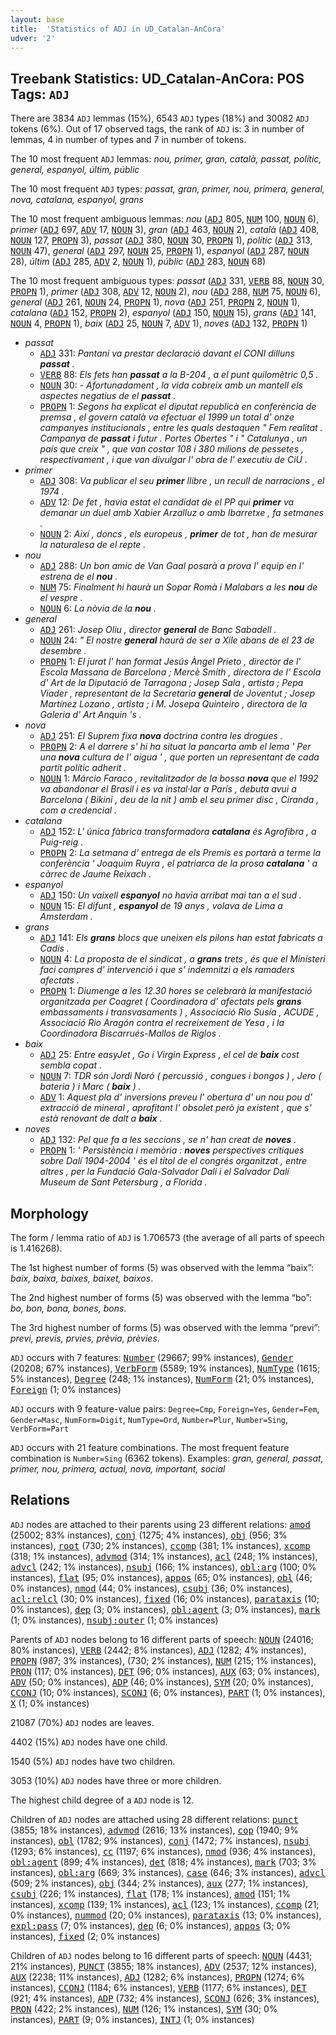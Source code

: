 ```yaml
---
layout: base
title:  'Statistics of ADJ in UD_Catalan-AnCora'
udver: '2'
---
```


## Treebank Statistics: UD_Catalan-AnCora: POS Tags: `ADJ`

There are 3834 `ADJ` lemmas (15%), 6543 `ADJ` types (18%) and 30082 `ADJ` tokens (6%).
Out of 17 observed tags, the rank of `ADJ` is: 3 in number of lemmas, 4 in number of types and 7 in number of tokens.

The 10 most frequent `ADJ` lemmas: <em>nou, primer, gran, català, passat, polític, general, espanyol, últim, públic</em>

The 10 most frequent `ADJ` types:  <em>passat, gran, primer, nou, primera, general, nova, catalana, espanyol, grans</em>

The 10 most frequent ambiguous lemmas: <em>nou</em> (<tt><a href="ca_ancora-pos-ADJ.html">ADJ</a></tt> 805, <tt><a href="ca_ancora-pos-NUM.html">NUM</a></tt> 100, <tt><a href="ca_ancora-pos-NOUN.html">NOUN</a></tt> 6), <em>primer</em> (<tt><a href="ca_ancora-pos-ADJ.html">ADJ</a></tt> 697, <tt><a href="ca_ancora-pos-ADV.html">ADV</a></tt> 17, <tt><a href="ca_ancora-pos-NOUN.html">NOUN</a></tt> 3), <em>gran</em> (<tt><a href="ca_ancora-pos-ADJ.html">ADJ</a></tt> 463, <tt><a href="ca_ancora-pos-NOUN.html">NOUN</a></tt> 2), <em>català</em> (<tt><a href="ca_ancora-pos-ADJ.html">ADJ</a></tt> 408, <tt><a href="ca_ancora-pos-NOUN.html">NOUN</a></tt> 127, <tt><a href="ca_ancora-pos-PROPN.html">PROPN</a></tt> 3), <em>passat</em> (<tt><a href="ca_ancora-pos-ADJ.html">ADJ</a></tt> 380, <tt><a href="ca_ancora-pos-NOUN.html">NOUN</a></tt> 30, <tt><a href="ca_ancora-pos-PROPN.html">PROPN</a></tt> 1), <em>polític</em> (<tt><a href="ca_ancora-pos-ADJ.html">ADJ</a></tt> 313, <tt><a href="ca_ancora-pos-NOUN.html">NOUN</a></tt> 47), <em>general</em> (<tt><a href="ca_ancora-pos-ADJ.html">ADJ</a></tt> 297, <tt><a href="ca_ancora-pos-NOUN.html">NOUN</a></tt> 25, <tt><a href="ca_ancora-pos-PROPN.html">PROPN</a></tt> 1), <em>espanyol</em> (<tt><a href="ca_ancora-pos-ADJ.html">ADJ</a></tt> 287, <tt><a href="ca_ancora-pos-NOUN.html">NOUN</a></tt> 28), <em>últim</em> (<tt><a href="ca_ancora-pos-ADJ.html">ADJ</a></tt> 285, <tt><a href="ca_ancora-pos-ADV.html">ADV</a></tt> 2, <tt><a href="ca_ancora-pos-NOUN.html">NOUN</a></tt> 1), <em>públic</em> (<tt><a href="ca_ancora-pos-ADJ.html">ADJ</a></tt> 283, <tt><a href="ca_ancora-pos-NOUN.html">NOUN</a></tt> 68)

The 10 most frequent ambiguous types:  <em>passat</em> (<tt><a href="ca_ancora-pos-ADJ.html">ADJ</a></tt> 331, <tt><a href="ca_ancora-pos-VERB.html">VERB</a></tt> 88, <tt><a href="ca_ancora-pos-NOUN.html">NOUN</a></tt> 30, <tt><a href="ca_ancora-pos-PROPN.html">PROPN</a></tt> 1), <em>primer</em> (<tt><a href="ca_ancora-pos-ADJ.html">ADJ</a></tt> 308, <tt><a href="ca_ancora-pos-ADV.html">ADV</a></tt> 12, <tt><a href="ca_ancora-pos-NOUN.html">NOUN</a></tt> 2), <em>nou</em> (<tt><a href="ca_ancora-pos-ADJ.html">ADJ</a></tt> 288, <tt><a href="ca_ancora-pos-NUM.html">NUM</a></tt> 75, <tt><a href="ca_ancora-pos-NOUN.html">NOUN</a></tt> 6), <em>general</em> (<tt><a href="ca_ancora-pos-ADJ.html">ADJ</a></tt> 261, <tt><a href="ca_ancora-pos-NOUN.html">NOUN</a></tt> 24, <tt><a href="ca_ancora-pos-PROPN.html">PROPN</a></tt> 1), <em>nova</em> (<tt><a href="ca_ancora-pos-ADJ.html">ADJ</a></tt> 251, <tt><a href="ca_ancora-pos-PROPN.html">PROPN</a></tt> 2, <tt><a href="ca_ancora-pos-NOUN.html">NOUN</a></tt> 1), <em>catalana</em> (<tt><a href="ca_ancora-pos-ADJ.html">ADJ</a></tt> 152, <tt><a href="ca_ancora-pos-PROPN.html">PROPN</a></tt> 2), <em>espanyol</em> (<tt><a href="ca_ancora-pos-ADJ.html">ADJ</a></tt> 150, <tt><a href="ca_ancora-pos-NOUN.html">NOUN</a></tt> 15), <em>grans</em> (<tt><a href="ca_ancora-pos-ADJ.html">ADJ</a></tt> 141, <tt><a href="ca_ancora-pos-NOUN.html">NOUN</a></tt> 4, <tt><a href="ca_ancora-pos-PROPN.html">PROPN</a></tt> 1), <em>baix</em> (<tt><a href="ca_ancora-pos-ADJ.html">ADJ</a></tt> 25, <tt><a href="ca_ancora-pos-NOUN.html">NOUN</a></tt> 7, <tt><a href="ca_ancora-pos-ADV.html">ADV</a></tt> 1), <em>noves</em> (<tt><a href="ca_ancora-pos-ADJ.html">ADJ</a></tt> 132, <tt><a href="ca_ancora-pos-PROPN.html">PROPN</a></tt> 1)


* <em>passat</em>
  * <tt><a href="ca_ancora-pos-ADJ.html">ADJ</a></tt> 331: <em>Pantani va prestar declaració davant el CONI dilluns <b>passat</b> .</em>
  * <tt><a href="ca_ancora-pos-VERB.html">VERB</a></tt> 88: <em>Els fets han <b>passat</b> a la B-204 , a el punt quilomètric 0,5 .</em>
  * <tt><a href="ca_ancora-pos-NOUN.html">NOUN</a></tt> 30: <em>- Afortunadament , la vida cobreix amb un mantell els aspectes negatius de el <b>passat</b> .</em>
  * <tt><a href="ca_ancora-pos-PROPN.html">PROPN</a></tt> 1: <em>Segons ha explicat el diputat republicà en conferència de premsa , el govern català va efectuar el 1999 un total d' onze campanyes institucionals , entre les quals destaquen " Fem realitat . Campanya de <b>passat</b> i futur . Portes Obertes " i " Catalunya , un país que creix " , que van costar 108 i 380 milions de pessetes , respectivament , i que van divulgar l' obra de l' executiu de CiU .</em>
* <em>primer</em>
  * <tt><a href="ca_ancora-pos-ADJ.html">ADJ</a></tt> 308: <em>Va publicar el seu <b>primer</b> llibre , un recull de narracions , el 1974 .</em>
  * <tt><a href="ca_ancora-pos-ADV.html">ADV</a></tt> 12: <em>De fet , havia estat el candidat de el PP qui <b>primer</b> va demanar un duel amb Xabier Arzalluz o amb Ibarretxe , fa setmanes .</em>
  * <tt><a href="ca_ancora-pos-NOUN.html">NOUN</a></tt> 2: <em>Així , doncs , els europeus , <b>primer</b> de tot , han de mesurar la naturalesa de el repte .</em>
* <em>nou</em>
  * <tt><a href="ca_ancora-pos-ADJ.html">ADJ</a></tt> 288: <em>Un bon amic de Van Gaal posarà a prova l' equip en l' estrena de el <b>nou</b> .</em>
  * <tt><a href="ca_ancora-pos-NUM.html">NUM</a></tt> 75: <em>Finalment hi haurà un Sopar Romà i Malabars a les <b>nou</b> de el vespre .</em>
  * <tt><a href="ca_ancora-pos-NOUN.html">NOUN</a></tt> 6: <em>La nòvia de la <b>nou</b> .</em>
* <em>general</em>
  * <tt><a href="ca_ancora-pos-ADJ.html">ADJ</a></tt> 261: <em>Josep Oliu , director <b>general</b> de Banc Sabadell .</em>
  * <tt><a href="ca_ancora-pos-NOUN.html">NOUN</a></tt> 24: <em>" El nostre <b>general</b> haurà de ser a Xile abans de el 23 de desembre .</em>
  * <tt><a href="ca_ancora-pos-PROPN.html">PROPN</a></tt> 1: <em>El jurat l' han format Jesús Àngel Prieto , director de l' Escola Massana de Barcelona ; Mercè Smith , directora de l' Escola d' Art de la Diputació de Tarragona ; Josep Sala , artista ; Pepa Viader , representant de la Secretaria <b>general</b> de Joventut ; Josep Martínez Lozano , artista ; i M. Josepa Quinteiro , directora de la Galeria d' Art Anquin 's .</em>
* <em>nova</em>
  * <tt><a href="ca_ancora-pos-ADJ.html">ADJ</a></tt> 251: <em>El Suprem fixa <b>nova</b> doctrina contra les drogues .</em>
  * <tt><a href="ca_ancora-pos-PROPN.html">PROPN</a></tt> 2: <em>A el darrere s' hi ha situat la pancarta amb el lema ' Per una <b>nova</b> cultura de l' aigua ' , que porten un representant de cada partit polític adherit .</em>
  * <tt><a href="ca_ancora-pos-NOUN.html">NOUN</a></tt> 1: <em>Márcio Faraco , revitalitzador de la bossa <b>nova</b> que el 1992 va abandonar el Brasil i es va instal·lar a París , debuta avui a Barcelona ( Bikini , deu de la nit ) amb el seu primer disc , Ciranda , com a credencial .</em>
* <em>catalana</em>
  * <tt><a href="ca_ancora-pos-ADJ.html">ADJ</a></tt> 152: <em>L' única fàbrica transformadora <b>catalana</b> és Agrofibra , a Puig-reig .</em>
  * <tt><a href="ca_ancora-pos-PROPN.html">PROPN</a></tt> 2: <em>La setmana d' entrega de els Premis es portarà a terme la conferència ' Joaquim Ruyra , el patriarca de la prosa <b>catalana</b> ' a càrrec de Jaume Reixach .</em>
* <em>espanyol</em>
  * <tt><a href="ca_ancora-pos-ADJ.html">ADJ</a></tt> 150: <em>Un vaixell <b>espanyol</b> no havia arribat mai tan a el sud .</em>
  * <tt><a href="ca_ancora-pos-NOUN.html">NOUN</a></tt> 15: <em>El difunt , <b>espanyol</b> de 19 anys , volava de Lima a Amsterdam .</em>
* <em>grans</em>
  * <tt><a href="ca_ancora-pos-ADJ.html">ADJ</a></tt> 141: <em>Els <b>grans</b> blocs que uneixen els pilons han estat fabricats a Cadis .</em>
  * <tt><a href="ca_ancora-pos-NOUN.html">NOUN</a></tt> 4: <em>La proposta de el sindicat , a <b>grans</b> trets , és que el Ministeri faci compres d' intervenció i que s' indemnitzi a els ramaders afectats .</em>
  * <tt><a href="ca_ancora-pos-PROPN.html">PROPN</a></tt> 1: <em>Diumenge a les 12.30 hores se celebrarà la manifestació organitzada per Coagret ( Coordinadora d' afectats pels <b>grans</b> embassaments i transvasaments ) , Associació Rio Susía , ACUDE , Associació Rio Aragón contra el recreixement de Yesa , i la Coordinadora Biscarrués-Mallos de Riglos .</em>
* <em>baix</em>
  * <tt><a href="ca_ancora-pos-ADJ.html">ADJ</a></tt> 25: <em>Entre easyJet , Go i Virgin Express , el cel de <b>baix</b> cost sembla copat .</em>
  * <tt><a href="ca_ancora-pos-NOUN.html">NOUN</a></tt> 7: <em>TDR són Jordi Noró ( percussió , congues i bongos ) , Jero ( bateria ) i Marc ( <b>baix</b> ) .</em>
  * <tt><a href="ca_ancora-pos-ADV.html">ADV</a></tt> 1: <em>Aquest pla d' inversions preveu l' obertura d' un nou pou d' extracció de mineral , aprofitant l' obsolet però ja existent , que s' està renovant de dalt a <b>baix</b> .</em>
* <em>noves</em>
  * <tt><a href="ca_ancora-pos-ADJ.html">ADJ</a></tt> 132: <em>Pel que fa a les seccions , se n' han creat de <b>noves</b> .</em>
  * <tt><a href="ca_ancora-pos-PROPN.html">PROPN</a></tt> 1: <em>' Persistència i memòria : <b>noves</b> perspectives crítiques sobre Dalí 1904-2004 ' és el títol de el congrés organitzat , entre altres , per la Fundació Gala-Salvador Dalí i el Salvador Dalí Museum de Sant Petersburg , a Florida .</em>

## Morphology

The form / lemma ratio of `ADJ` is 1.706573 (the average of all parts of speech is 1.416268).

The 1st highest number of forms (5) was observed with the lemma “baix”: <em>baix, baixa, baixes, baixet, baixos</em>.

The 2nd highest number of forms (5) was observed with the lemma “bo”: <em>bo, bon, bona, bones, bons</em>.

The 3rd highest number of forms (5) was observed with the lemma “previ”: <em>previ, previs, prvies, prèvia, prèvies</em>.

`ADJ` occurs with 7 features: <tt><a href="ca_ancora-feat-Number.html">Number</a></tt> (29667; 99% instances), <tt><a href="ca_ancora-feat-Gender.html">Gender</a></tt> (20208; 67% instances), <tt><a href="ca_ancora-feat-VerbForm.html">VerbForm</a></tt> (5589; 19% instances), <tt><a href="ca_ancora-feat-NumType.html">NumType</a></tt> (1615; 5% instances), <tt><a href="ca_ancora-feat-Degree.html">Degree</a></tt> (248; 1% instances), <tt><a href="ca_ancora-feat-NumForm.html">NumForm</a></tt> (21; 0% instances), <tt><a href="ca_ancora-feat-Foreign.html">Foreign</a></tt> (1; 0% instances)

`ADJ` occurs with 9 feature-value pairs: `Degree=Cmp`, `Foreign=Yes`, `Gender=Fem`, `Gender=Masc`, `NumForm=Digit`, `NumType=Ord`, `Number=Plur`, `Number=Sing`, `VerbForm=Part`

`ADJ` occurs with 21 feature combinations.
The most frequent feature combination is `Number=Sing` (6362 tokens).
Examples: <em>gran, general, passat, primer, nou, primera, actual, nova, important, social</em>


## Relations

`ADJ` nodes are attached to their parents using 23 different relations: <tt><a href="ca_ancora-dep-amod.html">amod</a></tt> (25002; 83% instances), <tt><a href="ca_ancora-dep-conj.html">conj</a></tt> (1275; 4% instances), <tt><a href="ca_ancora-dep-obj.html">obj</a></tt> (956; 3% instances), <tt><a href="ca_ancora-dep-root.html">root</a></tt> (730; 2% instances), <tt><a href="ca_ancora-dep-ccomp.html">ccomp</a></tt> (381; 1% instances), <tt><a href="ca_ancora-dep-xcomp.html">xcomp</a></tt> (318; 1% instances), <tt><a href="ca_ancora-dep-advmod.html">advmod</a></tt> (314; 1% instances), <tt><a href="ca_ancora-dep-acl.html">acl</a></tt> (248; 1% instances), <tt><a href="ca_ancora-dep-advcl.html">advcl</a></tt> (242; 1% instances), <tt><a href="ca_ancora-dep-nsubj.html">nsubj</a></tt> (166; 1% instances), <tt><a href="ca_ancora-dep-obl-arg.html">obl:arg</a></tt> (100; 0% instances), <tt><a href="ca_ancora-dep-flat.html">flat</a></tt> (95; 0% instances), <tt><a href="ca_ancora-dep-appos.html">appos</a></tt> (65; 0% instances), <tt><a href="ca_ancora-dep-obl.html">obl</a></tt> (46; 0% instances), <tt><a href="ca_ancora-dep-nmod.html">nmod</a></tt> (44; 0% instances), <tt><a href="ca_ancora-dep-csubj.html">csubj</a></tt> (36; 0% instances), <tt><a href="ca_ancora-dep-acl-relcl.html">acl:relcl</a></tt> (30; 0% instances), <tt><a href="ca_ancora-dep-fixed.html">fixed</a></tt> (16; 0% instances), <tt><a href="ca_ancora-dep-parataxis.html">parataxis</a></tt> (10; 0% instances), <tt><a href="ca_ancora-dep-dep.html">dep</a></tt> (3; 0% instances), <tt><a href="ca_ancora-dep-obl-agent.html">obl:agent</a></tt> (3; 0% instances), <tt><a href="ca_ancora-dep-mark.html">mark</a></tt> (1; 0% instances), <tt><a href="ca_ancora-dep-nsubj-outer.html">nsubj:outer</a></tt> (1; 0% instances)

Parents of `ADJ` nodes belong to 16 different parts of speech: <tt><a href="ca_ancora-pos-NOUN.html">NOUN</a></tt> (24016; 80% instances), <tt><a href="ca_ancora-pos-VERB.html">VERB</a></tt> (2442; 8% instances), <tt><a href="ca_ancora-pos-ADJ.html">ADJ</a></tt> (1282; 4% instances), <tt><a href="ca_ancora-pos-PROPN.html">PROPN</a></tt> (987; 3% instances),  (730; 2% instances), <tt><a href="ca_ancora-pos-NUM.html">NUM</a></tt> (215; 1% instances), <tt><a href="ca_ancora-pos-PRON.html">PRON</a></tt> (117; 0% instances), <tt><a href="ca_ancora-pos-DET.html">DET</a></tt> (96; 0% instances), <tt><a href="ca_ancora-pos-AUX.html">AUX</a></tt> (63; 0% instances), <tt><a href="ca_ancora-pos-ADV.html">ADV</a></tt> (50; 0% instances), <tt><a href="ca_ancora-pos-ADP.html">ADP</a></tt> (46; 0% instances), <tt><a href="ca_ancora-pos-SYM.html">SYM</a></tt> (20; 0% instances), <tt><a href="ca_ancora-pos-CCONJ.html">CCONJ</a></tt> (10; 0% instances), <tt><a href="ca_ancora-pos-SCONJ.html">SCONJ</a></tt> (6; 0% instances), <tt><a href="ca_ancora-pos-PART.html">PART</a></tt> (1; 0% instances), <tt><a href="ca_ancora-pos-X.html">X</a></tt> (1; 0% instances)

21087 (70%) `ADJ` nodes are leaves.

4402 (15%) `ADJ` nodes have one child.

1540 (5%) `ADJ` nodes have two children.

3053 (10%) `ADJ` nodes have three or more children.

The highest child degree of a `ADJ` node is 12.

Children of `ADJ` nodes are attached using 28 different relations: <tt><a href="ca_ancora-dep-punct.html">punct</a></tt> (3855; 18% instances), <tt><a href="ca_ancora-dep-advmod.html">advmod</a></tt> (2616; 13% instances), <tt><a href="ca_ancora-dep-cop.html">cop</a></tt> (1940; 9% instances), <tt><a href="ca_ancora-dep-obl.html">obl</a></tt> (1782; 9% instances), <tt><a href="ca_ancora-dep-conj.html">conj</a></tt> (1472; 7% instances), <tt><a href="ca_ancora-dep-nsubj.html">nsubj</a></tt> (1293; 6% instances), <tt><a href="ca_ancora-dep-cc.html">cc</a></tt> (1197; 6% instances), <tt><a href="ca_ancora-dep-nmod.html">nmod</a></tt> (936; 4% instances), <tt><a href="ca_ancora-dep-obl-agent.html">obl:agent</a></tt> (899; 4% instances), <tt><a href="ca_ancora-dep-det.html">det</a></tt> (818; 4% instances), <tt><a href="ca_ancora-dep-mark.html">mark</a></tt> (703; 3% instances), <tt><a href="ca_ancora-dep-obl-arg.html">obl:arg</a></tt> (669; 3% instances), <tt><a href="ca_ancora-dep-case.html">case</a></tt> (646; 3% instances), <tt><a href="ca_ancora-dep-advcl.html">advcl</a></tt> (509; 2% instances), <tt><a href="ca_ancora-dep-obj.html">obj</a></tt> (344; 2% instances), <tt><a href="ca_ancora-dep-aux.html">aux</a></tt> (277; 1% instances), <tt><a href="ca_ancora-dep-csubj.html">csubj</a></tt> (226; 1% instances), <tt><a href="ca_ancora-dep-flat.html">flat</a></tt> (178; 1% instances), <tt><a href="ca_ancora-dep-amod.html">amod</a></tt> (151; 1% instances), <tt><a href="ca_ancora-dep-xcomp.html">xcomp</a></tt> (139; 1% instances), <tt><a href="ca_ancora-dep-acl.html">acl</a></tt> (123; 1% instances), <tt><a href="ca_ancora-dep-ccomp.html">ccomp</a></tt> (21; 0% instances), <tt><a href="ca_ancora-dep-nummod.html">nummod</a></tt> (20; 0% instances), <tt><a href="ca_ancora-dep-parataxis.html">parataxis</a></tt> (13; 0% instances), <tt><a href="ca_ancora-dep-expl-pass.html">expl:pass</a></tt> (7; 0% instances), <tt><a href="ca_ancora-dep-dep.html">dep</a></tt> (6; 0% instances), <tt><a href="ca_ancora-dep-appos.html">appos</a></tt> (3; 0% instances), <tt><a href="ca_ancora-dep-fixed.html">fixed</a></tt> (2; 0% instances)

Children of `ADJ` nodes belong to 16 different parts of speech: <tt><a href="ca_ancora-pos-NOUN.html">NOUN</a></tt> (4431; 21% instances), <tt><a href="ca_ancora-pos-PUNCT.html">PUNCT</a></tt> (3855; 18% instances), <tt><a href="ca_ancora-pos-ADV.html">ADV</a></tt> (2537; 12% instances), <tt><a href="ca_ancora-pos-AUX.html">AUX</a></tt> (2238; 11% instances), <tt><a href="ca_ancora-pos-ADJ.html">ADJ</a></tt> (1282; 6% instances), <tt><a href="ca_ancora-pos-PROPN.html">PROPN</a></tt> (1274; 6% instances), <tt><a href="ca_ancora-pos-CCONJ.html">CCONJ</a></tt> (1184; 6% instances), <tt><a href="ca_ancora-pos-VERB.html">VERB</a></tt> (1177; 6% instances), <tt><a href="ca_ancora-pos-DET.html">DET</a></tt> (921; 4% instances), <tt><a href="ca_ancora-pos-ADP.html">ADP</a></tt> (732; 4% instances), <tt><a href="ca_ancora-pos-SCONJ.html">SCONJ</a></tt> (626; 3% instances), <tt><a href="ca_ancora-pos-PRON.html">PRON</a></tt> (422; 2% instances), <tt><a href="ca_ancora-pos-NUM.html">NUM</a></tt> (126; 1% instances), <tt><a href="ca_ancora-pos-SYM.html">SYM</a></tt> (30; 0% instances), <tt><a href="ca_ancora-pos-PART.html">PART</a></tt> (9; 0% instances), <tt><a href="ca_ancora-pos-INTJ.html">INTJ</a></tt> (1; 0% instances)

